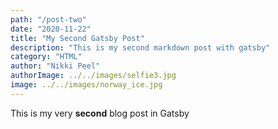 ```yaml
---
path: "/post-two"
date: "2020-11-22"
title: "My Second Gatsby Post"
description: "This is my second markdown post with gatsby"
category: "HTML"
author: "Nikki Peel"
authorImage: ../../images/selfie3.jpg
image: ../../images/norway_ice.jpg
---
```


This is my very **second** blog post in Gatsby